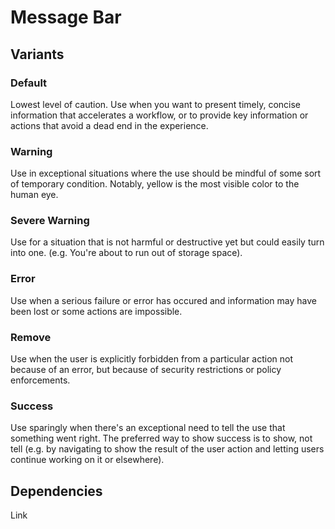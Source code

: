 # Message Bar

## Variants

### Default
Lowest level of caution. Use when you want to present timely, concise information that accelerates a workflow, or to provide key information or actions that avoid a dead end in the experience.

<!---
{{> MessageBar props=MessageBarExampleProps.default }}
--->

### Warning
Use in exceptional situations where the use should be mindful of some sort of temporary condition.  Notably, yellow is the most visible color to the human eye.

<!---
{{> MessageBar props=MessageBarExampleProps.warning }}
--->

### Severe Warning
Use for a situation that is not harmful or destructive yet but could easily turn into one. (e.g. You're about to run out of storage space).

<!---
{{> MessageBar props=MessageBarExampleProps.severeWarning }}
--->

### Error
Use when a serious failure or error has occured and information may have been lost or some actions are impossible.

<!---
{{> MessageBar props=MessageBarExampleProps.error }}
--->

### Remove
Use when the user is explicitly forbidden from a particular action not because of an error, but because of security restrictions or policy enforcements.

<!---
{{> MessageBar props=MessageBarExampleProps.remove }}
--->

### Success
Use sparingly when there's an exceptional need to tell the use that something went right. The preferred way to show success is to show, not tell (e.g. by navigating to show the result of the user action and letting users continue working on it or elsewhere).

<!---
{{> MessageBar props=MessageBarExampleProps.success }}
--->

## Dependencies
Link
